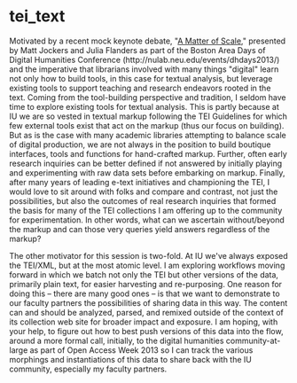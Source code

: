 tei_text
========

<p>Motivated by a recent mock keynote debate, "<a href="http://digitalcommons.unl.edu/englishfacpubs/106/">A Matter of Scale</a>," presented by Matt Jockers and Julia Flanders as part of the Boston Area Days of Digital Humanities Conference 
(http://nulab.neu.edu/events/dhdays2013/) and the imperative that librarians involved with many things 
"digital" learn not only how to build tools, in this case for textual analysis, but leverage existing tools to 
support teaching and research endeavors rooted in the text.  Coming from the tool-building perspective and 
tradition, I seldom have time to explore existing tools for textual analysis.  This is partly because at IU we 
are so vested in textual markup following the TEI Guidelines for which few external tools exist that act on the markup (thus our focus on building). But as is the case with many academic libraries attempting to balance scale of digital production, we are not always in the position to build boutique interfaces, tools and functions for hand-crafted markup.  Further, often early research inquiries can be better defined if not answered by initially playing and experimenting with raw data sets before embarking on markup.  Finally, after many years of leading e-text initiatives and championing the TEI, I would love to sit around with folks and compare and contrast, not just the possibilities, but also the outcomes of real research inquiries that formed the basis for many of the TEI collections I am offering up to the community for experimentation.  In other words, what can we ascertain without/beyond the markup and can those very queries yield answers regardless of the markup?</p>  

<p>The other motivator for this session is two-fold.  At IU we've always exposed the TEI/XML, but at the most atomic level.  I am exploring workflows moving forward in which we batch not only the TEI but other versions of the data, primarily plain text, for easier harvesting and re-purposing.  One reason for doing this – there are many good ones – is that we want to demonstrate to our faculty partners the possibilities of sharing data in this way.  The content can and should be analyzed, parsed, and remixed outside of the context of its collection web site for broader impact and exposure.  I am hoping, with your help, to figure out how to best push versions of this data into the flow, around a more formal call, initially, to the digital humanities community-at-large as part of Open Access Week 2013 so I can track the various morphings and instantiations of this data to share back with the IU community, especially my faculty partners.</p>
